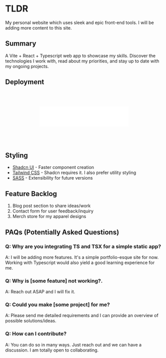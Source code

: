 # TLDR
My personal website which uses sleek and epic front-end tools. I will be adding more content to this site.

## Summary
A Vite + React + Typescript web app to showcase my skills. Discover the technologies I work with, read about my priorities, and stay up to date with my ongoing projects.

## Deployment
<div style="text-align: center; padding: 3rem">
  <a href="https://vercel.com/">
    <img src="./public/vercel-logotype-light.svg" alt="Vercel Logo" height="64">
  </a>
</div>


## Styling
- [Shadcn UI](https://ui.shadcn.com/) - Faster component creation
- [Tailwind CSS](https://tailwindcss.com/) - Shadcn requires it. I also prefer utility styling
- [SASS](https://sass-lang.com/documentation/syntax/) - Extensibility for future versions

## Feature Backlog
1. Blog post section to share ideas/work
2. Contact form for user feedback/inquiry
3. Merch store for my apparel designs

## PAQs (Potentially Asked Questions)
### Q: Why are you integrating TS and TSX for a simple static app?
A: I will be adding more features. It's a simple portfolio-esque site for now. Working with Typescript would also yield a good learning experience for me.

### Q: Why is [some feature] not working?.
A: Reach out ASAP and I will fix it.

### Q: Could you make [some project] for me?
A: Please send me detailed requirements and I can provide an overview of possible solutions/ideas.

### Q: How can I contribute?
A: You can do so in many ways. Just reach out and we can have a discussion. I am totally open to collaborating.